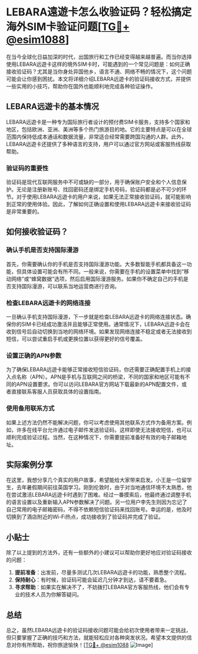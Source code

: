 # LEBARA遠遊卡怎么收验证码？轻松搞定海外SIM卡验证问题[[TG💪+ @esim1088](https://t.me/s/esim1088)]

在当今全球化日益加深的时代，出国旅行和工作已经变得越来越普遍。而当你选择使用LEBARA远遊卡这样的境外SIM卡时，可能遇到的一个常见问题是：如何正确接收验证码？尤其是当你身处异国他乡，语言不通、网络不畅的情况下，这个问题可能会让你感到困扰。本文将详细介绍LEBARA远遊卡的验证码接收方式，并提供一些实用的小技巧，帮助你在国外也能顺利地完成各种验证操作。

## LEBARA远遊卡的基本情况

LEBARA远遊卡是一种专为国际旅行者设计的预付费SIM卡服务，支持多个国家和地区，包括欧洲、亚洲、美洲等多个热门旅游目的地。它的主要特点是可以在全球范围内保持低成本通话和数据流量，非常适合经常需要跨国沟通的人群。此外，LEBARA远遊卡还提供了多种语言的支持，用户可以通过官方网站或客服热线获取帮助。

### 验证码的重要性

验证码是现代互联网服务中不可或缺的一部分，用于确保账户安全和个人信息保护。无论是注册新账号、找回密码还是绑定手机号码，验证码都是必不可少的环节。对于使用LEBARA远遊卡的用户来说，如果无法正常接收验证码，就可能影响到正常的使用体验。因此，了解如何正确设置和使用LEBARA远遊卡来接收验证码是非常重要的。

## 如何接收验证码？

### 确认手机是否支持国际漫游

首先，你需要确认你的手机是否支持国际漫游功能。大多数智能手机都具备这一功能，但具体设置可能会有所不同。一般来说，你需要在手机的设置菜单中找到“移动网络”或“蜂窝数据”选项，然后启用国际漫游服务。如果你不确定自己的手机是否支持国际漫游，可以联系当地运营商进行咨询。

### 检查LEBARA远遊卡的网络连接

一旦确认手机支持国际漫游，下一步就是检查LEBARA远遊卡的网络连接状态。确保你的SIM卡已经成功激活并且能够正常使用。通常情况下，LEBARA远遊卡会在收到信号后自动切换到当地的网络环境。如果发现网络连接不稳定或者无法接收到短信，可以尝试重启手机或更换位置以获得更好的信号覆盖。

### 设置正确的APN参数

为了确保LEBARA远遊卡能够正常接收短信验证码，你还需要正确配置手机上的接入点名称（APN）。APN是手机与互联网之间的桥梁，不同的国家和地区可能有不同的APN设置要求。你可以访问LEBARA官方网站下载最新的APN配置文件，或者直接联系客服人员获取具体的设置指南。

### 使用备用联系方式

如果上述方法仍然不能解决问题，你可以考虑使用其他联系方式作为备用方案。例如，许多在线平台允许通过电子邮件发送验证码，这样即使无法接收短信，也可以顺利完成验证过程。当然，在这种情况下，你需要提前准备好有效的电子邮箱地址。

## 实际案例分享

在这里，我想分享几个真实的用户故事，希望能给大家带来启发。小王是一位留学生，去年暑假期间前往英国学习。刚到伦敦时，由于对当地通信环境不太熟悉，他在尝试激活LEBARA远遊卡时遇到了困难。经过一番摸索后，他最终通过调整手机的语言设置以及重新输入APN参数解决了问题。另一位用户李先生则因为忘记了自己常用的电子邮箱密码，不得不依赖短信验证码来找回账号。幸运的是，他及时切换到了酒店附近的Wi-Fi热点，成功接收到了验证码并完成了验证。

## 小贴士

除了以上提到的方法外，还有一些额外的小建议可以帮助你更好地应对验证码接收的问题：

1. **提前准备**：出发前，尽量多测试几次LEBARA远遊卡的功能，熟悉整个流程。
2. **保持耐心**：有时候，验证码可能会延迟几分钟才到达，请不要着急。
3. **寻求帮助**：如果实在解决不了，不妨拨打LEBARA官方客服热线，他们会有专业的技术人员为你解答疑问。

## 总结

总之，虽然LEBARA远遊卡的验证码接收问题可能会给初次使用者带来一定挑战，但只要掌握了正确的技巧和方法，就能轻松应对各种突发状况。希望本文提供的信息对你有所帮助，祝你旅途愉快！[[TG💪+ @esim1088](https://t.me/s/esim1088) ![Image](https://i.postimg.cc/4NQfJmqS/Snipaste-2025-05-13-00-14-12.png)]